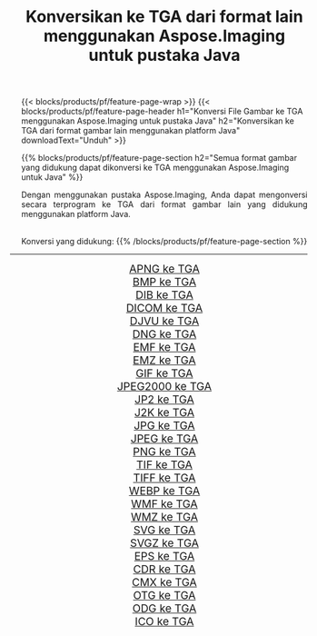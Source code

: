 ﻿---
title: Konversikan ke TGA dari format lain menggunakan Aspose.Imaging untuk pustaka Java 
weight: 3920
url: /id/java/conversion/to/tga 
lang: id
langdirlevel: 2
locales: zh-hans,ja,it,ru,de,es,fr,nl,id,lt,pl,pt,vi,tr,ko,zh-hant,ar,hi,th,sv,cs,uk,he
description: Menggunakan Aspose.Imaging Anda dapat mengonversi ke TGA dari format lain menggunakan Java
---

{{< blocks/products/pf/feature-page-wrap >}}
{{< blocks/products/pf/feature-page-header h1="Konversi File Gambar ke TGA menggunakan Aspose.Imaging untuk pustaka Java" h2="Konversikan ke TGA dari format gambar lain menggunakan platform Java" downloadText="Unduh" >}}


{{% blocks/products/pf/feature-page-section  h2="Semua format gambar yang didukung dapat dikonversi ke TGA menggunakan Aspose.Imaging untuk Java" %}}
<p align=justify>Dengan menggunakan pustaka Aspose.Imaging, Anda dapat mengonversi secara terprogram ke TGA dari format gambar lain yang didukung menggunakan platform Java.</p>
<br/>
Konversi yang didukung:
{{% /blocks/products/pf/feature-page-section %}}
<div class="container-fluid productfamilypage bg-gray">
    <div class="convertypes bg-gray agp-content section">
        <div class="container">
		<hr style="margin-left:-20px;"/>
		<div class="row other-converters" style="gap: 10px;font-size: 19px;text-align:center;">
		    <div class='col-md-2 other-converter remove-lp remove-rp'><a href="/imaging/id/java/conversion/apng-to-tga" style="padding:15px;">APNG ke TGA</a></div>
<div class='col-md-2 other-converter remove-lp remove-rp'><a href="/imaging/id/java/conversion/bmp-to-tga" style="padding:15px;">BMP ke TGA</a></div>
<div class='col-md-2 other-converter remove-lp remove-rp'><a href="/imaging/id/java/conversion/dib-to-tga" style="padding:15px;">DIB ke TGA</a></div>
<div class='col-md-2 other-converter remove-lp remove-rp'><a href="/imaging/id/java/conversion/dicom-to-tga" style="padding:15px;">DICOM ke TGA</a></div>
<div class='col-md-2 other-converter remove-lp remove-rp'><a href="/imaging/id/java/conversion/djvu-to-tga" style="padding:15px;">DJVU ke TGA</a></div>
<div class='col-md-2 other-converter remove-lp remove-rp'><a href="/imaging/id/java/conversion/dng-to-tga" style="padding:15px;">DNG ke TGA</a></div>
<div class='col-md-2 other-converter remove-lp remove-rp'><a href="/imaging/id/java/conversion/emf-to-tga" style="padding:15px;">EMF ke TGA</a></div>
<div class='col-md-2 other-converter remove-lp remove-rp'><a href="/imaging/id/java/conversion/emz-to-tga" style="padding:15px;">EMZ ke TGA</a></div>
<div class='col-md-2 other-converter remove-lp remove-rp'><a href="/imaging/id/java/conversion/gif-to-tga" style="padding:15px;">GIF ke TGA</a></div>
<div class='col-md-2 other-converter remove-lp remove-rp'><a href="/imaging/id/java/conversion/jpeg2000-to-tga" style="padding:15px;">JPEG2000 ke TGA</a></div>
<div class='col-md-2 other-converter remove-lp remove-rp'><a href="/imaging/id/java/conversion/jp2-to-tga" style="padding:15px;">JP2 ke TGA</a></div>
<div class='col-md-2 other-converter remove-lp remove-rp'><a href="/imaging/id/java/conversion/j2k-to-tga" style="padding:15px;">J2K ke TGA</a></div>
<div class='col-md-2 other-converter remove-lp remove-rp'><a href="/imaging/id/java/conversion/jpg-to-tga" style="padding:15px;">JPG ke TGA</a></div>
<div class='col-md-2 other-converter remove-lp remove-rp'><a href="/imaging/id/java/conversion/jpeg-to-tga" style="padding:15px;">JPEG ke TGA</a></div>
<div class='col-md-2 other-converter remove-lp remove-rp'><a href="/imaging/id/java/conversion/png-to-tga" style="padding:15px;">PNG ke TGA</a></div>
<div class='col-md-2 other-converter remove-lp remove-rp'><a href="/imaging/id/java/conversion/tif-to-tga" style="padding:15px;">TIF ke TGA</a></div>
<div class='col-md-2 other-converter remove-lp remove-rp'><a href="/imaging/id/java/conversion/tiff-to-tga" style="padding:15px;">TIFF ke TGA</a></div>
<div class='col-md-2 other-converter remove-lp remove-rp'><a href="/imaging/id/java/conversion/webp-to-tga" style="padding:15px;">WEBP ke TGA</a></div>
<div class='col-md-2 other-converter remove-lp remove-rp'><a href="/imaging/id/java/conversion/wmf-to-tga" style="padding:15px;">WMF ke TGA</a></div>
<div class='col-md-2 other-converter remove-lp remove-rp'><a href="/imaging/id/java/conversion/wmz-to-tga" style="padding:15px;">WMZ ke TGA</a></div>
<div class='col-md-2 other-converter remove-lp remove-rp'><a href="/imaging/id/java/conversion/svg-to-tga" style="padding:15px;">SVG ke TGA</a></div>
<div class='col-md-2 other-converter remove-lp remove-rp'><a href="/imaging/id/java/conversion/svgz-to-tga" style="padding:15px;">SVGZ ke TGA</a></div>
<div class='col-md-2 other-converter remove-lp remove-rp'><a href="/imaging/id/java/conversion/eps-to-tga" style="padding:15px;">EPS ke TGA</a></div>
<div class='col-md-2 other-converter remove-lp remove-rp'><a href="/imaging/id/java/conversion/cdr-to-tga" style="padding:15px;">CDR ke TGA</a></div>
<div class='col-md-2 other-converter remove-lp remove-rp'><a href="/imaging/id/java/conversion/cmx-to-tga" style="padding:15px;">CMX ke TGA</a></div>
<div class='col-md-2 other-converter remove-lp remove-rp'><a href="/imaging/id/java/conversion/otg-to-tga" style="padding:15px;">OTG ke TGA</a></div>
<div class='col-md-2 other-converter remove-lp remove-rp'><a href="/imaging/id/java/conversion/odg-to-tga" style="padding:15px;">ODG ke TGA</a></div>
<div class='col-md-2 other-converter remove-lp remove-rp'><a href="/imaging/id/java/conversion/ico-to-tga" style="padding:15px;">ICO ke TGA</a></div>
                </div>
        </div>
    </div>
</div>
<br/>


